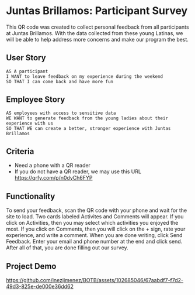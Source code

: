 # Juntas Brillamos: Participant Survey

This QR code was created to collect personal feedback from all participants at Juntas Brillamos. With the data collected from these young Latinas, we will be able to help address more concerns and make our program the best.

## User Story

```
AS A participant
I WANT to leave feedback on my experience during the weekend
SO THAT I can come back and have more fun
```

## Employee Story

```
AS employees with access to sensitive data
WE WANT to generate feedback from the young ladies about their experience with us
SO THAT WE can create a better, stronger experience with Juntas Brillamos
```

## Criteria 
* Need a phone with a QR reader
* If you do not have a QR reader, we may use this URL https://qrfy.com/p/n0dyCh6FYP

## Functionality
To send your feedback, scan the QR code with your phone and wait for the site to load. Two cards labeled Activites and Comments will appear. If you click on Activities, then you may select which activities you enjoyed the most. If you click on Comments, then you will click on the + sign, rate your experience, and write a comment. When you are done writing, click Send Feedback. Enter your email and phone number at the end and click send. After all of that, you are done filling out our survey.

## Project Demo

https://github.com/inezjimenez/BOTB/assets/102685046/67aabdf7-f7d2-49d3-825e-de000e36dd62

